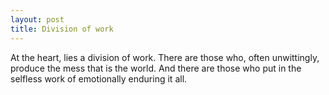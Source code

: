 ```yaml
---
layout: post
title: Division of work
---
```


At the heart, lies a division of work. There are those who, often unwittingly, produce the mess that is the world. And there are those who put in the selfless work of emotionally enduring it all.